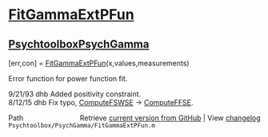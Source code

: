 # [FitGammaExtPFun](FitGammaExtPFun)
## [Psychtoolbox](Psychtoolbox)[PsychGamma](PsychGamma)

[err,con] = [FitGammaExtPFun](FitGammaExtPFun)(x,values,measurements)  
  
Error function for power function fit.  
  
9/21/93  dhb  Added positivity constraint.  
8/12/15  dhb  Fix typo, [ComputeFSWSE](ComputeFSWSE) -\> [ComputeFFSE](ComputeFFSE).  




<div class="code_header" style="text-align:right;">
  <span style="float:left;">Path&nbsp;&nbsp;</span> <span class="counter">Retrieve <a href=
  "https://raw.github.com/Psychtoolbox-3/Psychtoolbox-3/beta/Psychtoolbox/PsychGamma/FitGammaExtPFun.m">current version from GitHub</a> | View <a href=
  "https://github.com/Psychtoolbox-3/Psychtoolbox-3/commits/beta/Psychtoolbox/PsychGamma/FitGammaExtPFun.m">changelog</a></span>
</div>
<div class="code">
  <code>Psychtoolbox/PsychGamma/FitGammaExtPFun.m</code>
</div>


